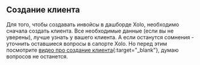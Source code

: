 ## Создание клиента

Для того, чтобы создавать инвойсы в дашборде Xolo, необходимо сначала создать клиента. Все необходимые данные (если
вы не уверены), лучше узнать у вашего клиента. А если останутся сомнения - уточнить оставшиеся вопросы в сапорте
Xolo. Но перед этим посмотрите [видео про создание клиента](https://youtu.be/x4iVkMD-64U){:target="_blank"}, думаю
вопросов не останется. 
